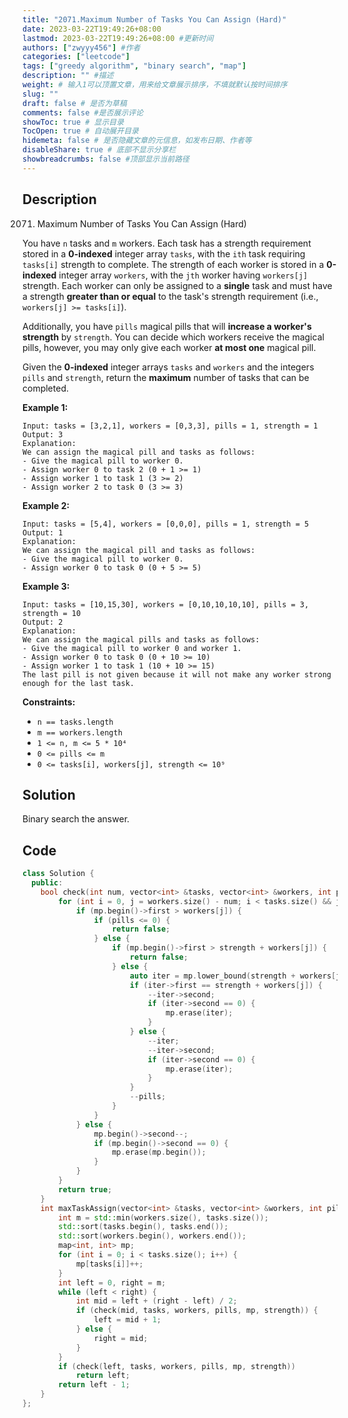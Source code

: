 ```yaml
---
title: "2071.Maximum Number of Tasks You Can Assign (Hard)"
date: 2023-03-22T19:49:26+08:00
lastmod: 2023-03-22T19:49:26+08:00 #更新时间
authors: ["zwyyy456"] #作者
categories: ["leetcode"]
tags: ["greedy algorithm", "binary search", "map"]
description: "" #描述
weight: # 输入1可以顶置文章，用来给文章展示排序，不填就默认按时间排序
slug: ""
draft: false # 是否为草稿
comments: false #是否展示评论
showToc: true # 显示目录
TocOpen: true # 自动展开目录
hidemeta: false # 是否隐藏文章的元信息，如发布日期、作者等
disableShare: true # 底部不显示分享栏
showbreadcrumbs: false #顶部显示当前路径
---
```

## Description
2071. Maximum Number of Tasks You Can Assign (Hard)

You have `n` tasks and `m` workers. Each task has a strength requirement stored in a **0-indexed**
integer array `tasks`, with the `ith` task requiring `tasks[i]` strength to complete. The strength
of each worker is stored in a **0-indexed** integer array `workers`, with the `jth` worker having
`workers[j]` strength. Each worker can only be assigned to a **single** task and must have a
strength **greater than or equal** to the task's strength requirement (i.e., `workers[j] >=
tasks[i]`).

Additionally, you have `pills` magical pills that will **increase a worker's strength** by
`strength`. You can decide which workers receive the magical pills, however, you may only give each
worker **at most one** magical pill.

Given the **0-indexed** integer arrays `tasks` and `workers` and the integers `pills` and
`strength`, return the **maximum** number of tasks that can be completed.

**Example 1:**

```
Input: tasks = [3,2,1], workers = [0,3,3], pills = 1, strength = 1
Output: 3
Explanation:
We can assign the magical pill and tasks as follows:
- Give the magical pill to worker 0.
- Assign worker 0 to task 2 (0 + 1 >= 1)
- Assign worker 1 to task 1 (3 >= 2)
- Assign worker 2 to task 0 (3 >= 3)

```

**Example 2:**

```
Input: tasks = [5,4], workers = [0,0,0], pills = 1, strength = 5
Output: 1
Explanation:
We can assign the magical pill and tasks as follows:
- Give the magical pill to worker 0.
- Assign worker 0 to task 0 (0 + 5 >= 5)

```

**Example 3:**

```
Input: tasks = [10,15,30], workers = [0,10,10,10,10], pills = 3, strength = 10
Output: 2
Explanation:
We can assign the magical pills and tasks as follows:
- Give the magical pill to worker 0 and worker 1.
- Assign worker 0 to task 0 (0 + 10 >= 10)
- Assign worker 1 to task 1 (10 + 10 >= 15)
The last pill is not given because it will not make any worker strong enough for the last task.

```

**Constraints:**

- `n == tasks.length`
- `m == workers.length`
- `1 <= n, m <= 5 * 10⁴`
- `0 <= pills <= m`
- `0 <= tasks[i], workers[j], strength <= 10⁹`

## Solution
Binary search the answer.

## Code
```cpp
class Solution {
  public:
    bool check(int num, vector<int> &tasks, vector<int> &workers, int pills, map<int, int> mp, int strength) {
        for (int i = 0, j = workers.size() - num; i < tasks.size() && j < workers.size(); ++i, ++j) {
            if (mp.begin()->first > workers[j]) {
                if (pills <= 0) {
                    return false;
                } else {
                    if (mp.begin()->first > strength + workers[j]) {
                        return false;
                    } else {
                        auto iter = mp.lower_bound(strength + workers[j]);
                        if (iter->first == strength + workers[j]) {
                            --iter->second;
                            if (iter->second == 0) {
                                mp.erase(iter);
                            }
                        } else {
                            --iter;
                            --iter->second;
                            if (iter->second == 0) {
                                mp.erase(iter);
                            }
                        }
                        --pills;
                    }
                }
            } else {
                mp.begin()->second--;
                if (mp.begin()->second == 0) {
                    mp.erase(mp.begin());
                }
            }
        }
        return true;
    }
    int maxTaskAssign(vector<int> &tasks, vector<int> &workers, int pills, int strength) {
        int m = std::min(workers.size(), tasks.size());
        std::sort(tasks.begin(), tasks.end());
        std::sort(workers.begin(), workers.end());
        map<int, int> mp;
        for (int i = 0; i < tasks.size(); i++) {
            mp[tasks[i]]++;
        }
        int left = 0, right = m;
        while (left < right) {
            int mid = left + (right - left) / 2;
            if (check(mid, tasks, workers, pills, mp, strength)) {
                left = mid + 1;
            } else {
                right = mid;
            }
        }
        if (check(left, tasks, workers, pills, mp, strength))
            return left;
        return left - 1;
    }
};
```

